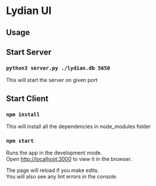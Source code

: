# Lydian UI


## Usage

## Start Server

### `python3 server.py ./lydian.db 5650`
This will start the server on given port

## Start Client
### `npm install`

This will install all the dependencies in node_modules folder

### `npm start`
Runs the app in the development mode.\
Open [http://localhost:3000](http://localhost:3000) to view it in the browser.

The page will reload if you make edits.\
You will also see any lint errors in the console.

